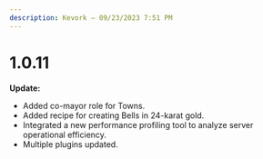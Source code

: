 ```yaml
---
description: Kevork — 09/23/2023 7:51 PM
---
```


# 1.0.11

**Update:**

* Added co-mayor role for Towns.
* Added recipe for creating Bells in 24-karat gold.
* Integrated a new performance profiling tool to analyze server operational efficiency.
* Multiple plugins updated.



<figure><img src="../../../.gitbook/assets/image (9).png" alt=""><figcaption></figcaption></figure>
